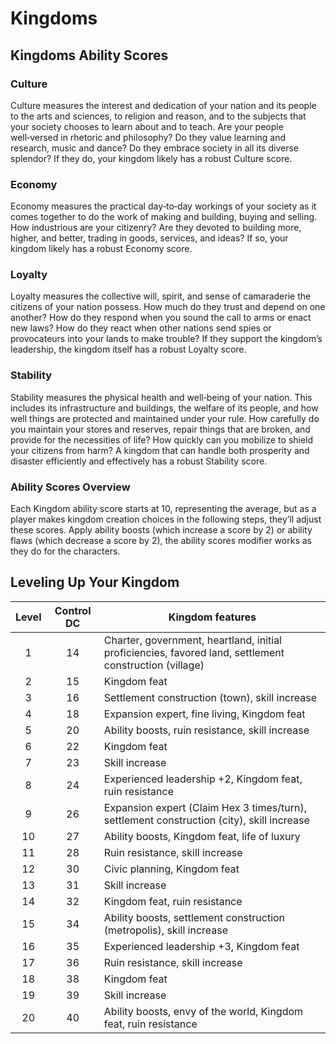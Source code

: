 # Kingdoms

## Kingdoms Ability Scores

### Culture 
Culture measures the interest and dedication of your nation and its people to the arts and sciences, to religion and reason, and to the subjects that your society chooses to learn about and to teach. Are your people well‑versed in rhetoric and philosophy? Do they value learning and research, music and dance? Do they embrace society in all its diverse splendor? If they do, your kingdom likely has a robust Culture score.

### Economy
Economy measures the practical day‑to‑day workings of your society as it comes together to do the work of making and building, buying and selling. How industrious are your citizenry? Are they devoted to building more, higher, and better, trading in goods, services, and ideas? If so, your kingdom likely has a robust Economy score.

### Loyalty
Loyalty measures the collective will, spirit, and sense of camaraderie the citizens of your nation possess. How much do they trust and depend on one another? How do they respond when you sound the call to arms or enact new laws? How do they react when other nations send spies or provocateurs into your lands to make trouble? If they support the kingdom’s leadership, the kingdom itself has a robust Loyalty score.

### Stability
Stability measures the physical health and well‑being of your nation. This includes its infrastructure and buildings, the welfare of its people, and how well things are protected and maintained under your rule. How carefully do you maintain your stores and reserves, repair things that are broken, and provide for the necessities of life? How quickly can you mobilize to shield your citizens from harm? A kingdom that can handle both prosperity and disaster efficiently and effectively has a robust Stability score.

### Ability Scores Overview
Each Kingdom ability score starts at 10, representing the average, but as a player makes kingdom creation choices in the following steps, they’ll adjust these scores. Apply ability boosts (which increase a score by 2) or ability flaws (which decrease a score by 2), the ability scores modifier works as they do for the characters.


## Leveling Up Your Kingdom

| **Level** | **Control DC** | **Kingdom features**                                                                                   |
|:---------:|:--------------:|--------------------------------------------------------------------------------------------------------|
|     1     |       14       | Charter, government, heartland, initial proficiencies, favored land, settlement construction (village) |
|     2     |       15       | Kingdom feat                                                                                           |
|     3     |       16       | Settlement construction (town), skill increase                                                         |
|     4     |       18       | Expansion expert, fine living, Kingdom feat                                                            |
|     5     |       20       | Ability boosts, ruin resistance, skill increase                                                        |
|     6     |       22       | Kingdom feat                                                                                           |
|     7     |       23       | Skill increase                                                                                         |
|     8     |       24       | Experienced leadership +2, Kingdom feat, ruin resistance                                               |
|     9     |       26       | Expansion expert (Claim Hex 3 times/turn), settlement construction (city), skill increase              |
|     10    |       27       | Ability boosts, Kingdom feat, life of luxury                                                           |
|     11    |       28       | Ruin resistance, skill increase                                                                        |
|     12    |       30       | Civic planning, Kingdom feat                                                                           |
|     13    |       31       | Skill increase                                                                                         |
|     14    |       32       | Kingdom feat, ruin resistance                                                                          |
|     15    |       34       | Ability boosts, settlement construction (metropolis), skill increase                                   |
|     16    |       35       | Experienced leadership +3, Kingdom feat                                                                |
|     17    |       36       | Ruin resistance, skill increase                                                                        |
|     18    |       38       | Kingdom feat                                                                                           |
|     19    |       39       | Skill increase                                                                                         |
|     20    |       40       | Ability boosts, envy of the world, Kingdom feat, ruin resistance                                       |




